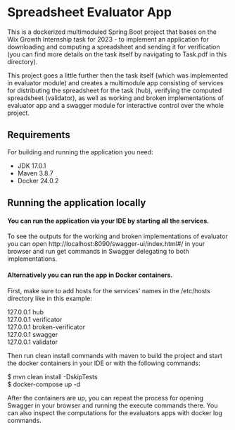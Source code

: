 # Spreadsheet Evaluator App

This is a dockerized multimoduled Spring Boot project that bases on the Wix Growth Internship task for 2023 - to implement an application for downloading and computing a spreadsheet and sending it for verification (you can find more details on the task itself by navigating to Task.pdf in this directory). 

This project goes a little further then the task itself (which was implemented in evaluator module) and creates a multimodule app consisting of services for distributing the spreadsheet for the task (hub), verifying the computed spreadsheet (validator), as well as working and broken implementations of evaluator app and a swagger module for interactive control over the whole project.

## Requirements
For building and running the application you need:
- JDK 17.0.1
- Maven 3.8.7
- Docker 24.0.2

## Running the application locally
#### You can run the application via your IDE by starting all the services. 
To see the outputs for the working and broken implementations of evaluator you can open http://localhost:8090/swagger-ui/index.html#/ in your browser and run get commands in Swagger delegating to both implementations.

#### Alternatively you can run the app in Docker containers.
First, make sure to add hosts for the services' names in the /etc/hosts directory like in this example:

127.0.0.1       hub                       <br>
127.0.0.1       verificator               <br>
127.0.0.1       broken-verificator        <br>
127.0.0.1       swagger                   <br>
127.0.0.1       validator

Then run clean install commands with maven to build the project and start the docker containers in your IDE or with the following commands:

$ mvn clean install -DskipTests           <br>
$ docker-compose up -d

After the containers are up, you can repeat the process for opening Swagger in your browser and running the execute commands there. You can also inspect the computations for the evaluators apps with docker log commands.